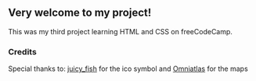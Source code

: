 ## Very welcome to my project!

This was my third project learning HTML and CSS on freeCodeCamp.

### Credits
Special thanks to:
[juicy_fish](https://www.flaticon.com/authors/juicy-fish) for the ico symbol and [Omniatlas](https://omniatlas.com/) for the maps
